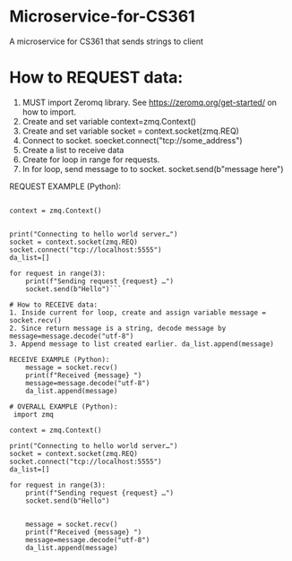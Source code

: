 # Microservice-for-CS361
A microservice for CS361 that sends strings to client

# How to REQUEST data:
1. MUST import Zeromq library. See https://zeromq.org/get-started/ on how to import.
2. Create and set variable context=zmq.Context()
3. Create and set variable socket = context.socket(zmq.REQ)
4. Connect to socket. soecket.connect("tcp://some_address")
5. Create a list to receive data
6. Create for loop in range for requests.
7. In for loop, send message to to socket. socket.send(b"message here")

REQUEST EXAMPLE (Python):
```import zmq

context = zmq.Context()


print("Connecting to hello world server…")
socket = context.socket(zmq.REQ)
socket.connect("tcp://localhost:5555")
da_list=[]

for request in range(3):
    print(f"Sending request {request} …")
    socket.send(b"Hello")```

# How to RECEIVE data:
1. Inside current for loop, create and assign variable message = socket.recv()
2. Since return message is a string, decode message by message=message.decode("utf-8")
3. Append message to list created earlier. da_list.append(message)

RECEIVE EXAMPLE (Python):
    message = socket.recv()
    print(f"Received {message} ")
    message=message.decode("utf-8")
    da_list.append(message)
    
# OVERALL EXAMPLE (Python):
 import zmq

context = zmq.Context()

print("Connecting to hello world server…")
socket = context.socket(zmq.REQ)
socket.connect("tcp://localhost:5555")
da_list=[]

for request in range(3):
    print(f"Sending request {request} …")
    socket.send(b"Hello")


    message = socket.recv()
    print(f"Received {message} ")
    message=message.decode("utf-8")
    da_list.append(message)
 
 
